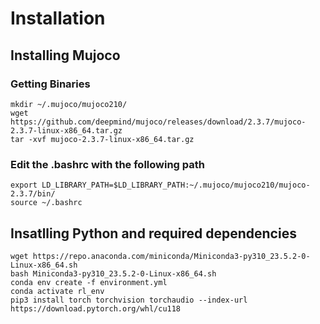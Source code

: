 # Installation 

## Installing Mujoco

### Getting Binaries
```
mkdir ~/.mujoco/mujoco210/
wget https://github.com/deepmind/mujoco/releases/download/2.3.7/mujoco-2.3.7-linux-x86_64.tar.gz
tar -xvf mujoco-2.3.7-linux-x86_64.tar.gz
```

### Edit the .bashrc with the following path
```
export LD_LIBRARY_PATH=$LD_LIBRARY_PATH:~/.mujoco/mujoco210/mujoco-2.3.7/bin/
source ~/.bashrc
```

## Insatlling Python and required dependencies
```
wget https://repo.anaconda.com/miniconda/Miniconda3-py310_23.5.2-0-Linux-x86_64.sh
bash Miniconda3-py310_23.5.2-0-Linux-x86_64.sh
conda env create -f environment.yml
conda activate rl_env
pip3 install torch torchvision torchaudio --index-url https://download.pytorch.org/whl/cu118
```

